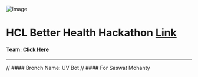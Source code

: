 ![Image](https://res.cloudinary.com/ideation/image/upload/w_1920,c_fit,q_auto,f_auto,dpr_auto/clwsjzcwr5jo1wm5kngg)

# HCL Better Health Hackathon [Link](https://hclbetterhealth-platform.bemyapp.com/#/event)

#### Team: [Click Here](https://github.com/orgs/PIYSocial-India/teams/hcl-better-health-hackathon)
----------------------
// #### Bronch Name: UV Bot
// #### For Saswat Mohanty
